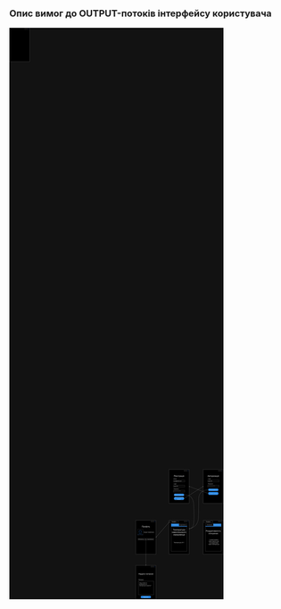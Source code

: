 ### Опис вимог до OUTPUT-потоків інтерфейсу користувача

![NFR Korchakovskyi](https://github.com/oleksandrblazhko/ai-215-korchakovskij/blob/with_laboratory_work_3/1-SoftwareRequirements/1.4-FuncNonFuncRequirements/1.4.4-NFRUserInterfaceOUTPUT/nfr.jpg)

